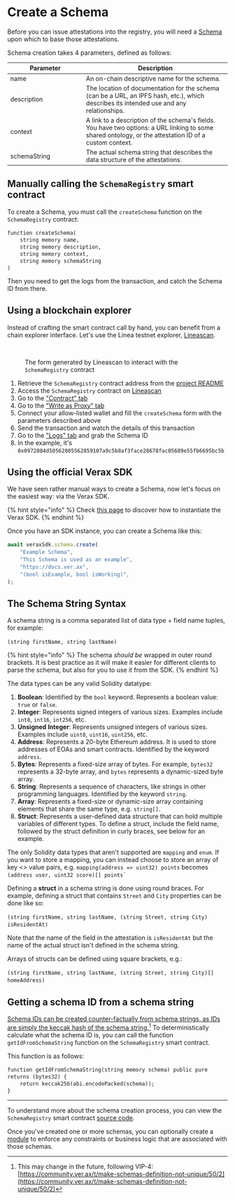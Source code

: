 # Create a Schema

Before you can issue attestations into the registry, you will need a [Schema](../../core-concepts/schemas.md) upon which to base those attestations.

Schema creation takes 4 parameters, defined as follows:

<table><thead><tr><th width="159.12290502793297">Parameter</th><th>Description</th></tr></thead><tbody><tr><td>name</td><td>An on-chain descriptive name for the schema.</td></tr><tr><td>description</td><td>The location of documentation for the schema (can be a URL, an IPFS hash, etc.), which describes its intended use and any relationships.</td></tr><tr><td>context</td><td>A link to a description of the schema's fields. You have two options: a URL linking to some shared ontology, or the attestation ID of a custom context.</td></tr><tr><td>schemaString</td><td>The actual schema string that describes the data structure of the attestations.</td></tr></tbody></table>

## Manually calling the `SchemaRegistry` smart contract

To create a Schema, you must call the `createSchema` function on the `SchemaRegistry` contract:

```solidity
function createSchema(
    string memory name,
    string memory description,
    string memory context,
    string memory schemaString
)
```

Then you need to get the logs from the transaction, and catch the Schema ID from there.

## Using a blockchain explorer

Instead of crafting the smart contract call by hand, you can benefit from a chain explorer interface. Let's use the Linea testnet explorer, [Lineascan](https://goerli.lineascan.build/).

<figure><img src="../../.gitbook/assets/Capture d’écran 2024-03-23 à 16.01.07.png" alt="" width="283"><figcaption><p>The form generated by Lineascan to interact with the <code>SchemaRegistry</code> contract</p></figcaption></figure>

1. Retrieve the `SchemaRegistry` contract address from the [project README](https://github.com/Consensys/linea-attestation-registry?tab=readme-ov-file#contracts-addresses)
2. Access the `SchemaRegistry` contract on [Lineascan](https://goerli.lineascan.build/address/0xB2c4Da1f8F08A0CA25862509E5431289BE2b598B)
3. Go to the ["Contract" tab](https://goerli.lineascan.build/address/0xB2c4Da1f8F08A0CA25862509E5431289BE2b598B#code)
4. Go to the ["Write as Proxy" tab](https://goerli.lineascan.build/address/0xB2c4Da1f8F08A0CA25862509E5431289BE2b598B#writeProxyContract)
5. Connect your allow-listed wallet and fill the `createSchema` form with the parameters described above
6. Send the transaction and watch the details of this transaction
7. Go to the ["Logs" tab](https://goerli.lineascan.build/tx/0x9173843554974bc25a87716d950d20ef7f284ac9224a59e633f75b7562d82c28#eventlog) and grab the Schema ID
8. In the example, it's `0x0972084d50562805562859107a9c5b8af3face28678fac05689e55fb6695bc5b`

## Using the official Verax SDK

We have seen rather manual ways to create a Schema, now let's focus on the easiest way: via the Verax SDK.

{% hint style="info" %}
Check [this page](https://docs.ver.ax/verax-documentation/developer-guides/tutorials/from-a-schema-to-an-attestation#id-2.-instantiate-the-verax-sdk) to discover how to instantiate the Verax SDK.
{% endhint %}

Once you have an SDK instance, you can create a Schema like this:

```typescript
await veraxSdk.schema.create(
    "Example Schema",
    "This Schema is used as an example",
    "https://docs.ver.ax",
    "(bool isExample, bool isWorking)",
);
```

## The Schema String Syntax

A schema string is a comma separated list of data type + field name tuples, for example:

`(string firstName, string lastName)`

{% hint style="info" %}
The schema _should be_ wrapped in outer round brackets. It is best practice as it will make it easier for different clients to parse the schema, but also for you to use it from the SDK.
{% endhint %}

The data types can be any valid Solidity datatype:

1. **Boolean**: Identified by the `bool` keyword. Represents a boolean value: `true` or `false`.
2. **Integer**: Represents signed integers of various sizes. Examples include `int8`, `int16`, `int256`, etc.
3. **Unsigned Integer**: Represents unsigned integers of various sizes. Examples include `uint8`, `uint16`, `uint256`, etc.
4. **Address**: Represents a 20-byte Ethereum address. It is used to store addresses of EOAs and smart contracts. Identified by the keyword `address`.
5. **Bytes**: Represents a fixed-size array of bytes. For example, `bytes32` represents a 32-byte array, and `bytes` represents a dynamic-sized byte array.
6. **String**: Represents a sequence of characters, like strings in other programming languages. Identified by the keyword `string`.
7. **Array**: Represents a fixed-size or dynamic-size array containing elements that share the same type, e.g. `string[]`.
8. **Struct**: Represents a user-defined data structure that can hold multiple variables of different types. To define a struct, include the field name, followed by the struct definition in curly braces, see below for an example.

The only Solidity data types that aren't supported are `mapping` and `enum`. If you want to store a mapping, you can instead choose to store an array of key <> value pairs, e.g. `mapping(address => uint32) points` becomes `` (address user, uint32 score)[] points` ``

Defining a **struct** in a schema string is done using round braces. For example, defining a struct that contains `Street` and `City` properties can be done like so:

`(string firstName, string lastName, (string Street, string City) isResidentAt)`

Note that the name of the field in the attestation is `isResidentAt` but the name of the actual struct isn't defined in the schema string.

Arrays of structs can be defined using square brackets, e.g.:

`(string firstName, string lastName, (string Street, string City)[] homeAddress)`

## Getting a schema ID from a schema string

[Schema IDs can be created counter-factually from schema strings, as IDs are simply the keccak hash of the schema string.](#user-content-fn-1)[^1] To deterministically calculate what the schema ID is, you can call the function `getIdFromSchemaString` function on the `SchemaRegistry` smart contract.

This function is as follows:

```solidity
function getIdFromSchemaString(string memory schema) public pure returns (bytes32) {
    return keccak256(abi.encodePacked(schema));
}
```

***

To understand more about the schema creation process, you can view the `SchemaRegistry` smart contract [source code](https://github.com/Consensys/linea-attestation-registry/blob/dev/contracts/src/SchemaRegistry.sol).

Once you've created one or more schemas, you can optionally create a [module](create-a-module.md) to enforce any constraints or business logic that are associated with those schemas.

[^1]: This may change in the future, following VIP-4: [https://community.ver.ax/t/make-schemas-definition-not-unique/50/2](https://community.ver.ax/t/make-schemas-definition-not-unique/50/2)
